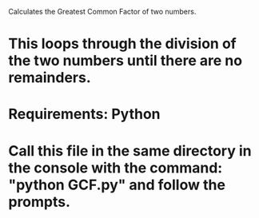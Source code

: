 Calculates the Greatest Common Factor of two numbers.

# This loops through the division of the two numbers until there are no remainders.

# Requirements: Python

# Call this file in the same directory in the console with the command: "python GCF.py" and follow the prompts.